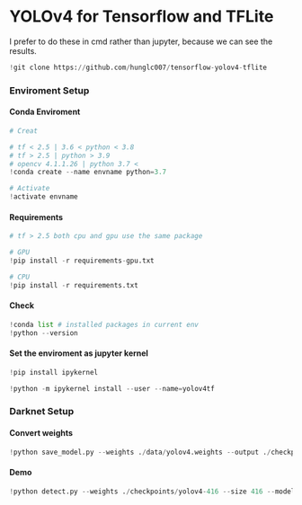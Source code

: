 # YOLOv4 for Tensorflow and TFLite
I prefer to do these in cmd rather than jupyter, because we can see the results.


```python
!git clone https://github.com/hunglc007/tensorflow-yolov4-tflite
```

### Enviroment Setup

#### Conda Enviroment


```python
# Creat

# tf < 2.5 | 3.6 < python < 3.8
# tf > 2.5 | python > 3.9
# opencv 4.1.1.26 | python 3.7 <
!conda create --name envname python=3.7

# Activate
!activate envname
```

#### Requirements


```python
# tf > 2.5 both cpu and gpu use the same package

# GPU
!pip install -r requirements-gpu.txt

# CPU
!pip install -r requirements.txt
```

#### Check


```python
!conda list # installed packages in current env
!python --version
```

#### Set the enviroment as jupyter kernel


```python
!pip install ipykernel
```


```python
!python -m ipykernel install --user --name=yolov4tf
```

### Darknet Setup

#### Convert weights


```python
!python save_model.py --weights ./data/yolov4.weights --output ./checkpoints/yolov4-416 --input_size 416 --model yolov4
```

#### Demo


```python
!python detect.py --weights ./checkpoints/yolov4-416 --size 416 --model yolov4 --image ./data/kite.jpg
```

